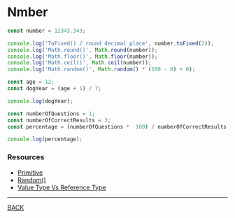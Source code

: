 # Nmber

```javascript
const number = 12343.343;

console.log('ToFixed() / round decimal place', number.toFixed(2));
console.log('Math.round()', Math.round(number));
console.log('Math.floor()', Math.floor(number));
console.log('Math.ceil()', Math.ceil(number));
console.log('Math.random()', Math.random() * (100 - 0) + 0);
```

```javascript
const age = 12;
const dogYear = (age + 1) / 7;

console.log(dogYear);
```

```javascript
const numberOfQuestions = 1;
const numberOfCorrectResults = 3;
const percentage = (numberOfQuestions *  100) / numberOfCorrectResults;

console.log(percentage);
```
### Resources
-   [Primitive](https://developer.mozilla.org/en-US/docs/Glossary/Primitive)
-   [Random()](https://developer.mozilla.org/en-US/docs/Web/JavaScript/Reference/Global_Objects/Math/random)
-   [Value Type Vs Reference Type](https://codeburst.io/explaining-value-vs-reference-in-javascript-647a975e12a0)
---
[BACK](../README.md)